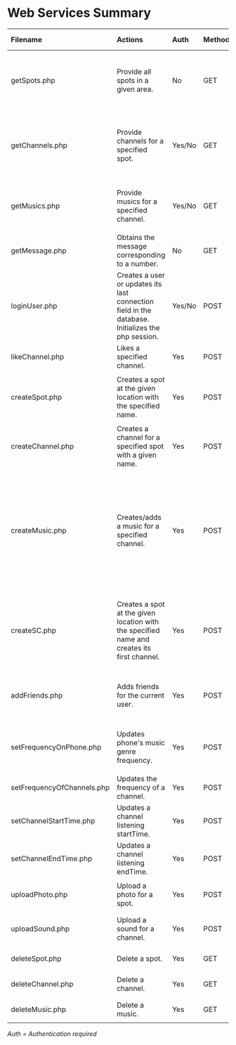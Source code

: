# Web Services Summary #

| **Filename** | **Actions** | **Auth** | **Method** | **Mandatory parameters** | **Optional parameters** |  |
|:-------------|:------------|:---------|:-----------|:-------------------------|:------------------------|:-|
| getSpots.php | Provide all spots in a given area. | No       | GET        | <ul><li>latne = <i>double</i></li><li>lngne = <i>double</i></li><li>latsw = <i>double</i></li><li>lngsw = <i>double</i></li><li>zoom = <i>int</i></li></ul> | <ul><li>heavy = <i>int</i></li></ul> | [More](WS_GetSpots.md) |
| getChannels.php | Provide channels for a specified spot. | Yes/No   | GET        | <ul><li>spotId = <i>int</i></li></ul> | <ul><li>start = <i>int</i></li><li>limit = <i>int</i></li><li>heavy = <i>int</i></li></ul> | [More](WS_GetChannels.md) |
| getMusics.php | Provide musics for a specified channel. | Yes/No   | GET        | <ul><li>channelId = <i>int</i></li></ul> | <ul><li>start = <i>int</i></li><li>limit = <i>int</i></li></ul> | [More](WS_GetMusics.md) |
| getMessage.php | Obtains the message corresponding to a number. | No       | GET        | <ul><li>no = <i>int</i></li></ul> | <ul><li>hl = <i>string</i></li></ul> | [More](WS_GetMessage.md) |
| loginUser.php | Creates a user or updates its last connection field in the database. Initializes the php session. | Yes/No   | POST       | <ul><li>udid = <i>string</i></li><li>facebookId = <i>int</i></li><li>facebookName = <i>string</i></li></ul> |                         | [More](WS_LoginUser.md) |
| likeChannel.php | Likes a specified channel. | Yes      | POST       | <ul><li>channelId = <i>int</i></li></ul> |                         | [More](WS_LikeChannel.md) |
| createSpot.php | Creates a spot at the given location with the specified name. | Yes      | POST       | <ul><li>lat = <i>double</i></li><li>lng = <i>double</i></li><li>name = <i>string</i></li><li>color = <i>string</i></li></ul> | <ul><li>radius = <i>int</i></li><li>picture = <i>string</i></li></ul> | [More](WS_CreateSpot.md) |
| createChannel.php | Creates a channel for a specified spot with a given name. | Yes      | POST       | <ul><li><code>spotId</code> = <i>int</i></li><li>name = <i>string</i></li></ul> |                         | [More](WS_CreateChannel.md) |
| createMusic.php | Creates/adds a music for a specified channel. | Yes      | POST       | <ul><li><code>channelId</code> = <i>int</i></li><li>title = <i>string</i></li><li>duration = <i>int</i></li></ul> | <ul><li>source = <i>string</i></li><li>artist = <i>string</i></li><li>album = <i>string</i></li><li>genre = <i>string</i></li><li>year = <i>int</i></li><li>track = <i>string</i></li></ul> | [More](WS_CreateMusic.md) |
| createSC.php | Creates a spot at the given location with the specified name and creates its first channel. | Yes      | POST       | <ul><li>lat = <i>double</i></li><li>lng = <i>double</i></li><li>spotName = <i>string</i></li><li>color = <i>string</i></li><li>channelName = <i>string</i></li></ul> | <ul><li>radius = <i>int</i></li><li>picture = <i>string</i></li></ul> | [More](WS_CreateSC.md) |
| addFriends.php | Adds friends for the current user. | Yes      | POST       | <ul><li>facebookIds = <i>list of integers</i></li><li>facebookNames = <i>list of strings</i></li></ul> |                         | [More](WS_AddFriends.md) |
| setFrequencyOnPhone.php | Updates phone's music genre frequency. | Yes      | POST       | <ul><li>genres = <i>list of strings</i></li><li>freqs = <i>list of integers</i></li></ul> |                         | [More](WS_SetFrequencyOnPhone.md) |
| setFrequencyOfChannels.php | Updates the frequency of a channel. | Yes      | POST       | <ul><li>channelId = <i>int</i></li></ul> |                         | [More](WS_SetFrequencyOfChannels.md) |
| setChannelStartTime.php | Updates a channel listening startTime. | Yes      | POST       | <ul><li>channelId = <i>int</i></li></ul> |                         | [More](WS_SetChannelStartTime.md) |
| setChannelEndTime.php | Updates a channel listening endTime. | Yes      | POST       | <ul><li>channelId = <i>int</i></li></ul> |                         | [More](WS_SetChannelStartTime.md) |
| uploadPhoto.php | Upload a photo for a spot. | Yes      | POST       | <ul><li>picture = <i>binary data</i></li></ul> | <ul><li>name = <i>string</i></li></ul> | [More](WS_UploadPhoto.md) |
| uploadSound.php | Upload a sound for a channel. | Yes      | POST       | <ul><li>sound = <i>binary data</i></li></ul> | <ul><li>name = <i>string</i></li></ul> | [More](WS_UploadSound.md) |
| deleteSpot.php | Delete a spot. | Yes      | GET        | <ul><li>id = <i>int</i></li></ul> |                         | [More](WS_DeleteSpot.md) |
| deleteChannel.php | Delete a channel. | Yes      | GET        | <ul><li>id = <i>int</i></li></ul> |                         | [More](WS_DeleteChannel.md) |
| deleteMusic.php | Delete a music. | Yes      | GET        | <ul><li>id = <i>int</i></li></ul> |                         | [More](WS_DeleteMusic.md) |
_Auth = Authentication required_